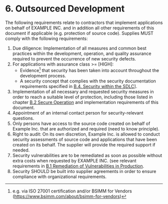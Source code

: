 # 6. Outsourced Development

The following requirements relate to contractors that implement applications on behalf of EXAMPLE INC. and in addition all other requirements of this document if applicable (e.g. protection of source code). Supplies MUST comply with the following requirements:

1. Due diligence: Implementation of all measures and common best practices within the development, operation, and quality assurance required to prevent the occurrence of new security defects.
2. For applications with assurance class >= [HIGH]:
   - Evidence[^1] that security has been taken into account throughout the development process.
   - A security concept that complies with the security documentation requirements specified in [B.4. Security within the SDLC]({{site.URL_SSDLC_SDLC}})].
5. Implementation of all necessary and requested security measures in order to reach a suitable level of protection, including those listed in chapter [B.2 Secure Operation]({{site.URL_SSDLC_SECOP}}) and implementation requirements of this document.
6. Appointment of an internal contact person for security-relevant questions.
7. Only persons have access to the source code created on behalf of Example Inc. that are authorized and required (need to know principle).
8. Right to audit: On its own discretion, Example Inc. is allowed to conduct security assessments of source code and applications that have been created on its behalf. The supplier will provide the required support if needed.
9. Security vulnerabilities are to be remediated as soon as possible without extra costs when requested by EXAMPLE INC. (see relevant requirements in [B.1 Remediation of Vulnerabilities in Production]({{site.URL_SSDLC_REMEDIATION}}).
10. Security SHOULD be built into supplier agreements in order to ensure compliance with organizational requirements.

[^1]: e.g. via ISO 27001 certification and/or BSIMM for Vendors (https://www.bsimm.com/about/bsimm-for-vendors)
